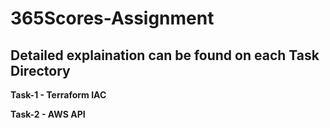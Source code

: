 # 365Scores-Assignment

## Detailed explaination can be found on each Task Directory

**Task-1 - Terraform IAC**

**Task-2 - AWS API** 
